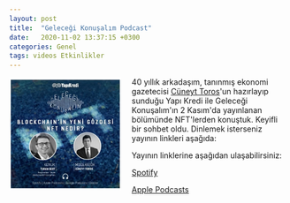 ```yaml
---
layout: post
title:  "Geleceği Konuşalım Podcast"
date:   2020-11-02 13:37:15 +0300
categories: Genel
tags: videos Etkinlikler
---
```



<img align="left" src="/assets/gelecegi-konusalim-211102-800.jpg" style="width:40%; padding-right:20px"> 40 yıllık arkadaşım, tanınmış ekonomi gazetecisi [Cüneyt Toros](https://twitter.com/cuneyttoros)'un hazırlayıp sunduğu Yapı Kredi ile Geleceği Konuşalım'ın 2 Kasım'da yayınlanan bölümünde NFT'lerden konuştuk. Keyifli bir sohbet oldu. Dinlemek isterseniz yayının linkleri aşağıda: 

Yayının linklerine aşağıdan ulaşabilirsiniz: 

[Spotify](https://open.spotify.com/episode/3NCi8Q9FRwSOBF9N4xqtIi?si=yHjr8SOZSQKzroCJMhyAGw&nd=1)

[Apple Podcasts](https://podcasts.apple.com/tr/podcast/gelece%C4%9Fi-konu%C5%9Fal%C4%B1m-blockchainin-yeni-g%C3%B6zdesi-nft-nedir/id1470228927?i=1000538668149&l=tr)

<br />

&nbsp;
